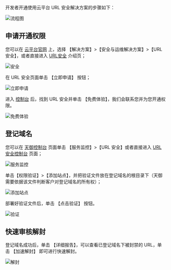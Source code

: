 开发者开通使用云平台 URL 安全解决方案的步骤如下：

![流程图](http://imgcache.tcecqpoc.fsphere.cn/image/mc.qcloudimg.com/static/img/8945a66e719958117b0824d51febb59b/image.png)

## 申请开通权限
您可以在 [云平台官网](http://tcecqpoc.fsphere.cn/) 上，选择 【解决方案】>【安全与运维解决方案】>【URL 安全】，或者直接进入  [URL安全](http://tcecqpoc.fsphere.cn/solution/wechat-url) 介绍页；

![安全](http://imgcache.tcecqpoc.fsphere.cn/image/mc.qcloudimg.com/static/img/0d661836902f4f429ccf5c40e7bfb7f8/image.png)

在 URL 安全页面单击 【立即申请】 按钮；

![立即申请](http://imgcache.tcecqpoc.fsphere.cn/image/mc.qcloudimg.com/static/img/bc84f60d7bf898ec61d2fa1badfd5504/image.png)

进入 [控制台](http://console.tce.fsphere.cn/tianyu/overview) 后，找到 URL 安全并单击 【免费体验】，我们会联系您并为您开通权限。

![免费体验](http://imgcache.tcecqpoc.fsphere.cn/image/mc.qcloudimg.com/static/img/0150e712896f274dda375d7508b81823/image.png)

## 登记域名
您可以在 [天御控制台](http://console.tce.fsphere.cn/tianyu/overview) 页面单击 【服务监控】>【URL 安全】或者直接进入  [URL 安全控制台](http://console.tce.fsphere.cn/tianyu/service/url) 页面；

![服务监控](http://imgcache.tcecqpoc.fsphere.cn/image/mc.qcloudimg.com/static/img/74af9255b8e7f9febc64dc69f229f935/image.png)

单击【权限验证】>【添加站点】，并把验证文件放在登记域名的根目录下（天御需要依据该文件判断客户对登记域名的所有权）；

![添加站点](http://imgcache.tcecqpoc.fsphere.cn/image/mc.qcloudimg.com/static/img/79e9ce3b682a2d26a7281bd096736355/image.png)

部署好验证文件后，单击 【点击验证】 按钮。

![验证](http://imgcache.tcecqpoc.fsphere.cn/image/mc.qcloudimg.com/static/img/f2d1b8540c160a3af369e91827c4c0fb/image.png)

## 快速审核解封
登记域名成功后，单击 【详细报告】，可以查看已登记域名下被封禁的 URL，单击 【加速解封】 即可进行快速解封。

![解封](http://imgcache.tcecqpoc.fsphere.cn/image/mc.qcloudimg.com/static/img/4bcbecabd0644ed6c2a48b5ed20a912c/image.png)
